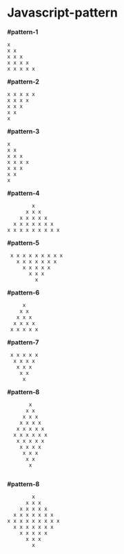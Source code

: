 # Javascript-pattern

**#pattern-1**   
```text 
x  
x x   
x x x   
x x x x   
x x x x x   
```

**#pattern-2**  
```text 
x x x x x   
x x x x   
x x x   
x x   
x   
```

**#pattern-3**  
```text 
x   
x x    
x x x   
x x x x   
x x x    
x x   
x   
```

**#pattern-4**  
```text 
        x  
      x x x   
    x x x x x   
  x x x x x x x  
x x x x x x x x x  
```

**#pattern-5**  
```text 
 x x x x x x x x x   
   x x x x x x x   
     x x x x x   
       x x x   
         x   
 ```
       
**#pattern-6**  
```text 
     x   
    x x   
   x x x   
  x x x x   
 x x x x x  
 ```
 
**#pattern-7**  
```text 
 x x x x x   
  x x x x   
   x x x   
    x x   
     x   
 ```

**#pattern-8** 
```text 
       x   
      x x   
     x x x   
    x x x x   
   x x x x x   
  x x x x x x   
   x x x x x   
    x x x x   
     x x x   
      x x   
       x 
       
```
**#pattern-8** 
```text 
        x 
      x x x 
    x x x x x 
  x x x x x x x 
x x x x x x x x x 
  x x x x x x x 
    x x x x x 
      x x x 
        x 
```


